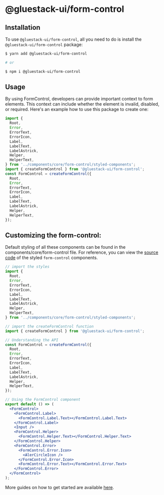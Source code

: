 # @gluestack-ui/form-control

## Installation

To use `@gluestack-ui/form-control`, all you need to do is install the
`@gluestack-ui/form-control` package:

```sh
$ yarn add @gluestack-ui/form-control

# or

$ npm i @gluestack-ui/form-control
```

## Usage

By using FormControl, developers can provide important context to form elements. This context can include whether the element is invalid, disabled, or required. Here's an example how to use this package to create one:

```jsx
import {
  Root,
  Error,
  ErrorText,
  ErrorIcon,
  Label,
  LabelText,
  LabelAstrick,
  Helper,
  HelperText,
} from '../components/core/form-control/styled-components';
import { createFormControl } from '@gluestack-ui/form-control';
const FormControl = createFormControl({
  Root,
  Error,
  ErrorText,
  ErrorIcon,
  Label,
  LabelText,
  LabelAstrick,
  Helper,
  HelperText,
});
```

## Customizing the form-control:

Default styling of all these components can be found in the components/core/form-control file. For reference, you can view the [source code](https://github.com/gluestack/gluestack-ui/blob/development/example/storybook/src/ui-components/FormControl/index.tsx) of the styled `form-control` components.

```jsx
// import the styles
import {
  Root,
  Error,
  ErrorText,
  ErrorIcon,
  Label,
  LabelText,
  LabelAstrick,
  Helper,
  HelperText,
} from '../components/core/form-control/styled-components';

// import the createFormControl function
import { createFormControl } from '@gluestack-ui/form-control';

// Understanding the API
const FormControl = createFormControl({
  Root,
  Error,
  ErrorText,
  ErrorIcon,
  Label,
  LabelText,
  LabelAstrick,
  Helper,
  HelperText,
});

// Using the FormControl component
export default () => (
  <FormControl>
    <FormControl.Label>
      <FormControl.Label.Text></FormControl.Label.Text>
    </FormControl.Label>
    <Input />
    <FormControl.Helper>
      <FormControl.Helper.Text></FormControl.Helper.Text>
    </FormControl.Helper>
    <FormControl.Error>
      <FormControl.Error.Icon>
        <AlerCircleIcon />
      </FormControl.Error.Icon>
      <FormControl.Error.Text></FormControl.Error.Text>
    </FormControl.Error>
  </FormControl>
);
```

More guides on how to get started are available
[here](https://ui.gluestack.io/docs/components/forms/form-control).
